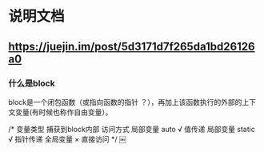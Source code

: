 # 说明文档

## https://juejin.im/post/5d3171d7f265da1bd26126a0

### 什么是block

block是一个闭包函数（或指向函数的指针 ？），再加上该函数执行的外部的上下文变量(有时候也称作自由变量）。

/*
  变量类型        捕获到block内部    访问方式
  局部变量 auto      √             值传递
  局部变量 static    √             指针传递
  全局变量           ×             直接访问
  */
￼
